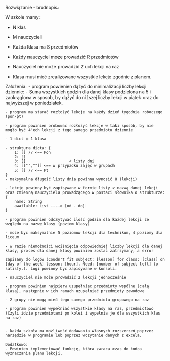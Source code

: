 
Rozwiązanie - brudnopis:

W szkole mamy:
- N klas
- M nauczycieli
- Każda klasa ma S przedmiotów
- Każdy nauczyciel może prowadzić R przedmiotów

- Nauczyciel nie może prowadzić 2'uch lekcji na raz
- Klasa musi mieć zrealizowane wszystkie lekcje zgodnie z planem.

Założenia:
    - program powienien dążyć do minimalizacji liczby lekcji dziennie:
        - Suma wszystkich godzin dla danej klasy podzielona na 5 i zaokrąglona w sposob, by dążyć do niższej liczby lekcji w piątek oraz do najwyższej w poniedziałek.

    - program ma starać rozłożyć lekcje na każdy dzień tygodnia roboczego (pon-pt)

    - program powinien próbować rozłożyć lekcje w taki sposób, by nie mogło być 4'ech lekcji z tego samego przedmiotu dziennie

    - 1 dict = 1 klasa

    - struktura dicta: {
        1: [] // <== Pon
        2: []
        3: []                   < listy dni
        4: [["",""]] <== w przypadku zajęć w grupach
        5: [] // <== Pt
    }
    - maksymalna długość listy dnia powinna wynosić 8 (lekcji)

    - lekcje powinny być zapisywane w formie listy z nazwą danej lekcji oraz zmienną nauczyciela prowadzącego w postaci słownika o strukturze: {
        name: String
        awailable: List ----> [od - do]
    }

    - program powinien odczytywać ilość godzin dla każdej lekcji ze względu na nazwę klasy (poziom klasy)

    - może być maksymalnie 5 poziomów lekcji dla technikum, 4 poziomy dla liceum
    
    - w razie niemożności wciśnięcia odpowiedniej liczby lekcji dla danej klasy, proces dla danej klasy powinien zostać zatrzymany, a error
    
    zapisany do logów (Coudn't fit subject: [lesson] for class: [class] on [day of the week] lesson: [hour]. Need: [number of subject left] to satisfy.). Logi powinny być zapisywane w konsoli.

    - nauczyciel nie może prowadzić 2 lekcji jednocześnie

    - program powinien najpierw uzupełniac przedmioty wspólne (całą klasą), następnie w ich ramach uzupełniać przedmioty zawodowe

    - 2 grupy nie mogą mieć tego samego przedmiotu grupowego na raz

    - program powinien wypełniać wszystkie klasy na raz, przedmiotowo (Czyli idzie przedmiotami po kolei i wypełnia je dla wszystkich klas na raz)


    - każda szkoła ma możliwość dodawania własnych rozszerzeń poprzez narzędzie w programie lub poprzez wczytanie danych z excela.

    Dodatkowo:
    - Powinien implementować funkcję, która zwraca czas do końca wyznaczania planu lekcji.